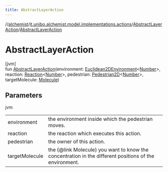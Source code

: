 ```yaml
---
title: AbstractLayerAction
---
```

//[alchemist](../../../index.html)/[it.unibo.alchemist.model.implementations.actions](../index.html)/[AbstractLayerAction](index.html)/[AbstractLayerAction](-abstract-layer-action.html)



# AbstractLayerAction



[jvm]\
fun [AbstractLayerAction](-abstract-layer-action.html)(environment: [Euclidean2DEnvironment](../../it.unibo.alchemist.model.interfaces.environments/-euclidean2-d-environment/index.html)<[Number](https://kotlinlang.org/api/latest/jvm/stdlib/kotlin/-number/index.html)>, reaction: [Reaction](../../it.unibo.alchemist.model.interfaces/-reaction/index.html)<[Number](https://kotlinlang.org/api/latest/jvm/stdlib/kotlin/-number/index.html)>, pedestrian: [Pedestrian2D](../../it.unibo.alchemist.model.interfaces/-pedestrian2-d/index.html)<[Number](https://kotlinlang.org/api/latest/jvm/stdlib/kotlin/-number/index.html)>, targetMolecule: [Molecule](../../it.unibo.alchemist.model.interfaces/-molecule/index.html))



## Parameters


jvm

| | |
|---|---|
| environment | the environment inside which the pedestrian moves. |
| reaction | the reaction which executes this action. |
| pedestrian | the owner of this action. |
| targetMolecule | the {@link Molecule} you want to know the concentration in the different positions of the environment. |




